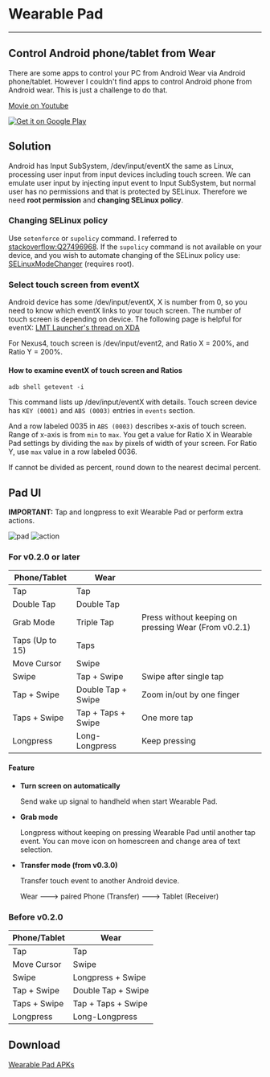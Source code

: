 # Wearable Pad
*****
## Control Android phone/tablet from Wear
There are some apps to control your PC from Android Wear via Android phone/tablet.
However I couldn't find apps to control Android phone from Android wear.
This is just a challenge to do that.

[Movie on Youtube](https://youtu.be/_Xd0CTNc1C8)

[![Get it on Google Play](http://www.android.com/images/brand/get_it_on_play_logo_small.png)](https://play.google.com/store/apps/details?id=jp.tkgktyk.wearablepad)

## Solution
Android has Input SubSystem, /dev/input/eventX the same as Linux, processing user input from input devices including touch screen.
We can emulate user input by injecting input event to Input SubSystem, but normal user has no permissions and that is protected by SELinux.
Therefore we need **root permission** and **changing SELinux policy**.

### Changing SELinux policy
Use `setenforce` or `supolicy` command.
I referred to
[stackoverflow:Q27496968](http://stackoverflow.com/questions/27496968/inject-touch-screen-events-android-5-0-dev-input-eventx).
If the `supolicy` command is not available on your device, and you wish to automate changing of the SELinux policy use: [SELinuxModeChanger](https://f-droid.org/packages/com.mrbimc.selinux/) (requires root).

### Select touch screen from eventX
Android device has some /dev/input/eventX, X is number from 0, so you need to know which eventX links to your touch screen.
The number of touch screen is depending on device.
The following page is helpful for eventX:
[LMT Launcher's thread on XDA](http://forum.xda-developers.com/showthread.php?t=1330150)

For Nexus4, touch screen is /dev/input/event2, and Ratio X = 200%, and Ratio Y = 200%.

#### How to examine eventX of touch screen and Ratios

```
adb shell getevent -i
```

This command lists up /dev/input/eventX with details.
Touch screen device has `KEY (0001)` and `ABS (0003)` entries in `events` section.

And a row labeled 0035 in `ABS (0003)` describes x-axis of touch screen.
Range of x-axis is from `min` to `max`.
You get a value for Ratio X in Wearable Pad settings by dividing the `max` by pixels of width of your screen.
For Ratio Y, use `max` value in a row labeled 0036.

If cannot be divided as percent, round down to the nearest decimal percent.

## Pad UI
**IMPORTANT:**
Tap and longpress to exit Wearable Pad or perform extra actions.

![pad](images/screenshot_pad.png)
![action](images/screenshot_action.png)

### For v0.2.0 or later
|Phone/Tablet|Wear||
|---|---|---|
|Tap|Tap||
|Double Tap|Double Tap||
|Grab Mode|Triple Tap|Press without keeping on pressing Wear (From v0.2.1)|
|Taps (Up to 15)|Taps||
|Move Cursor|Swipe||
|Swipe|Tap + Swipe|Swipe after single tap|
|Tap + Swipe|Double Tap + Swipe|Zoom in/out by one finger|
|Taps + Swipe|Tap + Taps + Swipe|One more tap|
|Longpress|Long-Longpress|Keep pressing|

#### Feature
*   **Turn screen on automatically**

    Send wake up signal to handheld when start Wearable Pad.

*   **Grab mode**

    Longpress without keeping on pressing Wearable Pad until another tap event.
    You can move icon on homescreen and change area of text selection.

*   **Transfer mode (from v0.3.0)**

    Transfer touch event to another Android device.

    Wear ---> paired Phone (Transfer) ---> Tablet (Receiver)

### Before v0.2.0

|Phone/Tablet|Wear|
|---|---|
|Tap|Tap|
|Move Cursor|Swipe|
|Swipe|Longpress + Swipe|
|Tap + Swipe|Double Tap + Swipe|
|Taps + Swipe|Tap + Taps + Swipe|
|Longpress|Long-Longpress|

## Download
[Wearable Pad APKs](https://drive.google.com/folderview?id=0B3ROJmhB_rAyflRVUkkxOW1JWWdYdmtydXdzeEdjaUt0Q25vRC1RbFlmZjZnUVlSbDdaUWs&usp=sharing)
